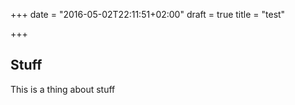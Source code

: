 +++
date = "2016-05-02T22:11:51+02:00"
draft = true
title = "test"

+++

## Stuff

This is a thing about stuff
